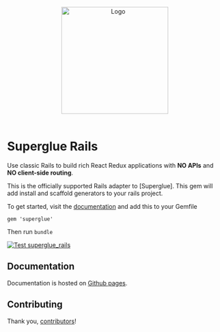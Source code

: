 <div align="center" style="padding: 30px 0px 20px 0px;">
  <img src="https://thoughtbot.github.io/superglue/images/superglue.svg" data-origin="images/superglue.svg" alt="Logo" width=250>
</div>

# Superglue Rails
Use classic Rails to build rich React Redux applications with **NO APIs** and
**NO client-side routing**.

This is the officially supported Rails adapter to [Superglue]. This gem will
add install and scaffold generators to your rails project.

To get started, visit the [documentation] and add this to your Gemfile

  [documentation]: https://thoughtbot.github.io/superglue/

```
gem 'superglue'
```

Then run `bundle`

[![Test superglue_rails](https://github.com/thoughtbot/superglue_rails/actions/workflows/build_rails.yml/badge.svg)](https://github.com/thoughtbot/superglue_rails/actions/workflows/build_rails.yml)

## Documentation

Documentation is hosted on [Github pages](https://thoughtbot.github.io/superglue).

## Contributing

Thank you, [contributors]!

  [contributors]: https://github.com/thoughtbot/superglue_rails/graphs/contributors
